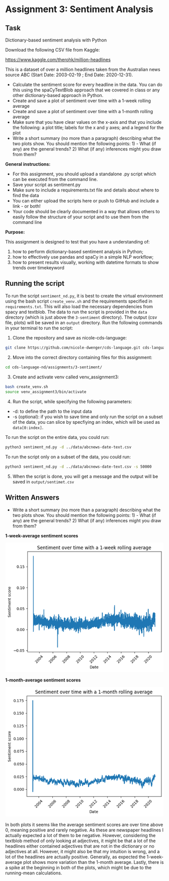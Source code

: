 # Assignment 3: Sentiment Analysis

## Task

Dictionary-based sentiment analysis with Python

Download the following CSV file from Kaggle:

https://www.kaggle.com/therohk/million-headlines

This is a dataset of over a million headlines taken from the Australian news source ABC (Start Date: 2003-02-19 ; End Date: 2020-12-31).

- Calculate the sentiment score for every headline in the data. You can do this using the spaCyTextBlob approach that we covered in class or any other dictionary-based approach in Python.
- Create and save a plot of sentiment over time with a 1-week rolling average
- Create and save a plot of sentiment over time with a 1-month rolling average
- Make sure that you have clear values on the x-axis and that you include the following: a plot title; labels for the x and y axes; and a legend for the plot
- Write a short summary (no more than a paragraph) describing what the two plots show. You should mention the following points: 1) - What (if any) are the general trends? 2) What (if any) inferences might you draw from them?

__General instructions:__

- For this assignment, you should upload a standalone .py script which can be executed from the command line.
- Save your script as sentiment.py
- Make sure to include a requirements.txt file and details about where to find the data
- You can either upload the scripts here or push to GitHub and include a link - or both!
- Your code should be clearly documented in a way that allows others to easily follow the structure of your script and to use them from the command line

__Purpose:__

This assignment is designed to test that you have a understanding of:
1. how to perform dictionary-based sentiment analysis in Python;
2. how to effectively use pandas and spaCy in a simple NLP workflow;
3. how to present results visually, working with datetime formats to show trends over timekeyword

## Running the script

To run the script `sentiment_nd.py`, it is best to create the virtual environment using the bash script `create_venv.sh` and the requirements specified in `requirements.txt`. This will also load the necessary dependencies from spacy and textblob. The data to run the script is provided in the `data` directory (which is just above the `3-sentiment` directory). The output (csv file, plots) will be saved in an `output` directory. Run the following commands in your terminal to run the script:

1. Clone the repository and save as nicole-cds-language: 

```bash
git clone https://github.com/nicole-dwenger/cds-language.git cds-language-nd
```

2. Move into the correct directory containing files for this assignment:

```bash
cd cds-language-nd/assignments/3-sentiment/
```

3. Create and activate venv called venv_assignment3:

```bash
bash create_venv.sh
source venv_assignment3/bin/activate
```

4. Run the script, while specifying the following parameters:

- -d: to define the path to the input data
- -s (optional): if you wish to save time and only run the script on a subset of the data, you can slice by specfiying an index, which will be used as `data[0:index]`. 

To run the script on the entire data, you could run: 

```bash
python3 sentiment_nd.py -d ../data/abcnews-date-text.csv
```

To run the script only on a subset of the data, you could run:


```bash
python3 sentiment_nd.py -d ../data/abcnews-date-text.csv -s 50000
```


5. When the script is done, you will get a message and the output will be saved in `output/sentimet.csv`


## Written Answers

- Write a short summary (no more than a paragraph) describing what the two plots show. You should mention the following points: 1) - What (if any) are the general trends? 2) What (if any) inferences might you draw from them?

__1-week-average sentiment scores__

![](assignments/3-sentiment/output/1-week_sentiment.png?raw=true)

__1-month-average sentiment scores__

![](assignments/3-sentiment/output/1-month_sentiment.png?raw=true)


In both plots it seems like the average sentiment scores are over time above 0, meaning positive and rarely negative. As these are newspaper headlines I actually expected a lot of them to be negative. However, considering the textblob method of only looking at adjectives, it might be that a lot of the headlines either contained adjectives that are not in the dictionary or no adjectives at all. However, it might also be that my intuition is wrong, and a lot of the headlines are actually positive. Generally, as expected the 1-week-average plot shows more variation than the 1-month average. Lastly, there is a spike at the beginning in both of the plots, which might be due to the running-mean calculations. 
